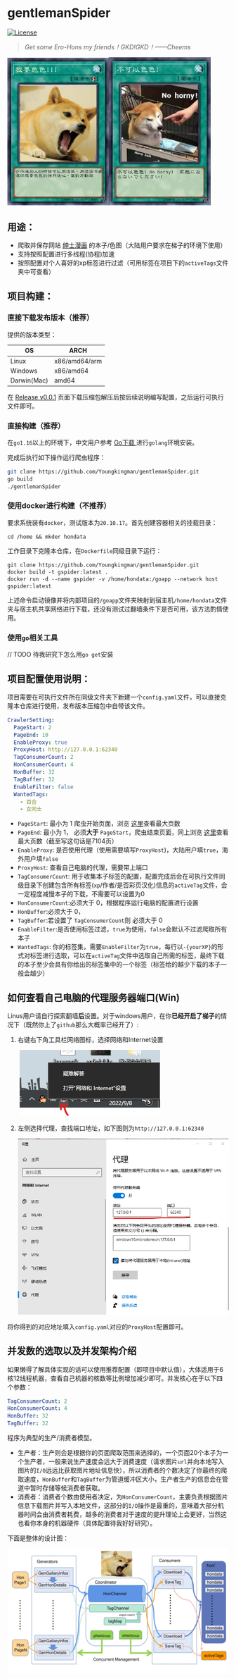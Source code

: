 # gentlemanSpider

[![License](https://img.shields.io/badge/License-MIT-blue.svg)](https://github.com/gojp/goreportcard/blob/master/LICENSE)

> *Get some Ero-Hons my friends！GKD!GKD！——Cheems*

<img src="./asset/yes.jpg" style="zoom:33%;" /><img src="./asset/no.jpg" style="zoom:42%;" />



## 用途：

- 爬取并保存网站 [绅士漫画](https://www.wnacg.com) 的本子/色图（大陆用户要求在梯子的环境下使用）
- 支持按照配置进行多线程(协程)加速
- 按照配置对个人喜好的xp标签进行过滤（可用标签在项目下的`activeTags`文件夹中可查看）

## 项目构建：

### 直接下载发布版本（推荐）

提供的版本类型：

| OS          | ARCH          |
| ----------- | ------------- |
| Linux       | x86/amd64/arm |
| Windows     | x86/amd64     |
| Darwin(Mac) | amd64         |

在 [Release v0.0.1](https://github.com/Youngkingman/gentlemanSpider/releases/tag/v0.0.1) 页面下载压缩包解压后按后续说明编写配置，之后运行可执行文件即可。

### 直接构建（推荐）

在`go1.16`以上的环境下，中文用户参考 [Go下载 ](https://studygolang.com/dl)进行`golang`环境安装。

完成后执行如下操作运行爬虫程序：

```bash
git clone https://github.com/Youngkingman/gentlemanSpider.git
go build
./gentlemanSpider
```

### 使用docker进行构建（不推荐）

要求系统装有`docker`，测试版本为`20.10.17`。首先创建容器相关的挂载目录：

```shell
cd /home && mkder hondata
```

工作目录下克隆本仓库，在`Dockerfile`同级目录下运行：

```shell
git clone https://github.com/Youngkingman/gentlemanSpider.git
docker build -t gspider:latest .
docker run -d --name gspider -v /home/hondata:/goapp --network host gspider:latest
```

上述命令启动镜像并将内部项目的`/goapp`文件夹映射到宿主机`/home/hondata`文件夹与宿主机共享网络进行下载，还没有测试过翻墙条件下是否可用，该方法酌情使用。

### 使用`go`相关工具

// TODO 待我研究下怎么用`go get`安装

## 项目配置使用说明：

项目需要在可执行文件所在同级文件夹下新建一个`config.yaml`文件，可以直接克隆本仓库进行使用，发布版本压缩包中自带该文件。

```yaml
CrawlerSetting:
  PageStart: 2
  PageEnd: 10
  EnableProxy: true
  ProxyHost: http://127.0.0.1:62340
  TagConsumerCount: 2
  HonConsumerCount: 4
  HonBuffer: 32
  TagBuffer: 32
  EnableFilter: false
  WantedTags:
    - 百合
    - 女同士
```

- `PageStart`: 最小为 1 爬虫开始页面，浏览 [这里](https://www.wnacg.com/albums-index-page-1.html)查看最大页数
- `PageEnd`: 最小为 1， 必须**大于** `PageStart`，爬虫结束页面，同上浏览 [这里](https://www.wnacg.com/albums-index-page-1.html)查看最大页数（截至写这句话是7104页）
- `EnableProxy`: 是否使用代理（使用需要填写`ProxyHost`)，大陆用户填`true`，海外用户填`false`
- `ProxyHost`: 查看自己电脑的代理，需要带上端口
- `TagConsumerCount`: 用于收集本子标签的配置，配置完成后会在可执行文件同级目录下创建包含所有标签(`xp`/作者/是否彩页汉化)信息的`activeTag`文件，会一定程度减慢本子的下载，不需要可以设置为0
- `HonConsumerCount`:必须大于 0，根据程序运行电脑的配置进行设置
- `HonBuffer`:必须大于 0，
- `TagBuffer`:若设置了 `TagConsumerCount`则 必须大于 0
- `EnableFilter`:是否使用标签过滤，`true`为使用，`false`会默认不过滤爬取所有本子
- `WantedTags`: 你的标签集，需要`EnableFilter`为`true`，每行以`-{yourXP}`的形式对标签进行选取，可以在`activeTag`文件中选取自己所需的标签，最终下载的本子至少会具有你给出的标签集中的一个标签（标签给的越少下载的本子一般会越少）

## 如何查看自己电脑的代理服务器端口(Win)

Linus用户请自行探索翻墙**后**设置。对于windows用户，在你**已经开启了梯子**的情况下（既然你上了`github`那么大概率已经开了）:

1. 右键右下角工具栏网络图标，选择网络和Internet设置

   ​	![](./asset/step1.png)

2. 左侧选择代理，查找端口地址，如下图则为`http://127.0.0.1:62340`

   ![](./asset/step2.png)

将你得到的对应地址填入`config.yaml`对应的`ProxyHost`配置即可。

## 并发数的选取以及并发架构介绍

如果懒得了解具体实现的话可以使用推荐配置（即项目中默认值），大体适用于6核12线程机器，查看自己机器的核数等比例增加减少即可。并发核心在于以下四个参数：

```yaml
TagConsumerCount: 2
HonConsumerCount: 4
HonBuffer: 32
TagBuffer: 32
```

程序为典型的生产/消费者模型。

- 生产者：生产则会是根据你的页面爬取范围来选择的，一个页面20个本子为一个生产者，一般来说生产速度会远大于消费速度（请求图片`url`并向本地写入图片的`I/O`远远比获取图片地址信息快），所以消费者的个数决定了你最终的爬取速度，`HonBuffer`和`TagBuffer`为管道缓冲区大小，生产者生产的信息会在管道中暂时存储等候消费者获取。
- 消费者：消费者个数由使用者决定，为`HonConsumerCount`，主要负责根据图片信息下载图片并写入本地文件，这部分的`I/O`操作是最重的，意味着大部分机器时间会由消费者耗费，越多的消费者对于速度的提升理论上会更好，当然这也看你本身的机器硬件（具体配置待我好好研究）。

下面是整体的设计图：

![](./asset/framwork.jpg)
